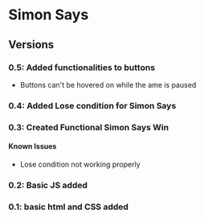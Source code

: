 # Simon Says

## Versions

### 0.5: Added functionalities to buttons

* Buttons can't be hovered on while the ame is paused

### 0.4: Added Lose condition for Simon Says

### 0.3: Created Functional Simon Says Win

#### Known Issues

* Lose condition not working properly

### 0.2: Basic JS added

### 0.1: basic html and CSS added